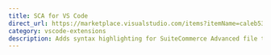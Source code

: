 ```yaml
---
title: SCA for VS Code
direct_url: https://marketplace.visualstudio.com/items?itemName=caleb531.sca-for-vscode
category: vscode-extensions
description: Adds syntax highlighting for SuiteCommerce Advanced file types in Visual Studio Code
---
```

